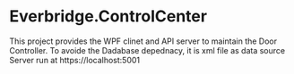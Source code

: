 # Everbridge.ControlCenter

This project provides the WPF clinet and API server to maintain the Door Controller.
To avoide the Dadabase depednacy, it is xml file as data source 
Server run at  https://localhost:5001

